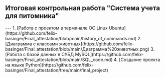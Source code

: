 <h2>Итоговая контрольная работа "Система учета для питомника"</h2>
---
1. [Работа с проектом в терминале ОС Linux Ubuntu](https://github.com/felix-basinger/Final_attestation/blob/main/history_of_commands.md)
2. [Диаграмма с классами животных](https://github.com/felix-basinger/Final_attestation/blob/main/Диаграмма%20животных.png)
3. [Работа с базой данных в СУБД MySQL](https://github.com/felix-basinger/Final_attestation/blob/main/SQL_code.md)
4. [Создание проекта на языке Python](https://github.com/felix-basinger/Final_attestation/tree/main/final_project)